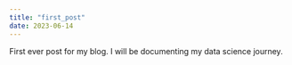 ```yaml
---
title: "first_post"
date: 2023-06-14
---
```


First ever post for my blog. I will be documenting my data science journey.

